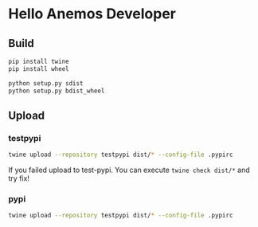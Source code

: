 # Hello Anemos Developer

## Build

```python
pip install twine
pip install wheel

python setup.py sdist
python setup.py bdist_wheel
```

## Upload

### testpypi

```bash
twine upload --repository testpypi dist/* --config-file .pypirc
```

If you failed upload to test-pypi. You can execute `twine check dist/*` and try fix!

### pypi

```bash
twine upload --repository testpypi dist/* --config-file .pypirc
```
